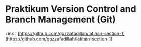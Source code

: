 # Praktikum Version Control and Branch Management (Git)

Link :
[https://github.com/gozzafadillah/latihan-section-1](https://github.com/gozzafadillah/latihan-section-1)
